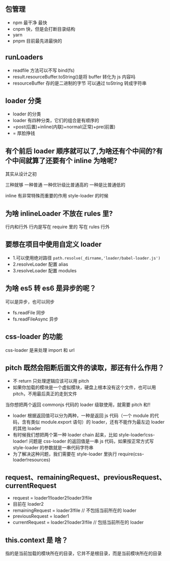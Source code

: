 ## 包管理

- npm 最干净 最快
- cnpm 快，但是会打断目录结构
- yarn
- pnpm 目前最先进最快的

## runLoaders

- readfile 方法可以不写 bind(fs)
- result.resourceBuffer.toString()是将 buffer 转化为 js 内容吗
- resourceBuffer 存的是二进制的字节 可以通过 toString 转成字符串

## loader 分类

- loader 的分类
- loader 有四种分类，它们的组合是有顺序的
- =post(后置)+inline(内联)+normal(正常)+pre(前置)
- = 厚脸挣钱

## 有个前后 loader 顺序就可以了,为啥还有个中间的?有个中间就算了还要有个 inline 为啥呢?

其实从设计之初

三种就够
一种普通
一种优针级比普通高的
一种是比普通低的

inline 有非常特殊而重要的作用 style-loader 的时候

## 为啥 inlineLoader 不放在 rules 里?

行内和行外
行内是写在 require 里的
写在 rules 行外

## 要想在项目中使用自定义 loader

- 1.可以使用绝对路径 `path.resolve(_dirname,'loader/babel-loader.js')`
- 2.resolveLoader 配置 alias
- 3.resolveLoader 配置 modules

## 为啥 es5 转 es6 是异步的呢？

可以是异步，也可以同步

- fs.readFile 同步
- fs.readFileAsync 异步

## css-loader 的功能

css-loader 是来处理 import 和 url

## pitch 既然会阻断后面文件的读取，那还有什么作用？

- 不 return 只处理逻辑应该可以用 pitch
- 如果你加载的模块是一个虚拟模块，硬盘上根本没有这个文件，也可以用 pitch，不用最后真正的走到文件

当你想把两个返回 commonjs 代码的 loader 级联使用，就需要 pitch 和!!

- loader 根据返回值可以分为两种，一种是返回 js 代码（一个 module 的代码，含有类似 module.export 语句）的 loader，还有不能作为最左边 loader 的其他 loader
- 有时候我们想把两个第一种 loader chain 起来，比如 style-loader!css-loader! 问题是 css-loader 的返回值是一串 js 代码，如果按正常方式写 style-loader 的参数就是一串代码字符串
- 为了解决这种问题，我们需要在 style-loader 里执行 require(css-loader!resources)

## request、remainingRequest、previousRequest、currentRequest

- request = loader1!loader2!loader3!file
- 目前在 loader2
- remainingRequest = loader3!file // 不包括当前所在的 loader
- previousRequest = loader1
- currentRequest = loader2!loader3!file // 包括当前所在的 loader

## this.context 是 啥？

指的是当前加载的模块所在的目录，它并不是根目录，而是当前模块所在的目录
